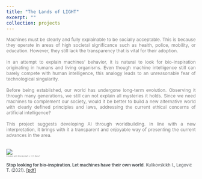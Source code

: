 ```yaml
---
title: "The Lands of LIGHT"
excerpt: ""
collection: projects
---
```


<div style ="text-align: justify;">
<span style ="color:gray; font-size:85%; ">
Machines must be clearly and fully explainable to be socially acceptable. This is because they operate in areas of high societal significance such as health, police, mobility, or education. However, they still lack the transparency that is vital for their adoption.<br><br>
In an attempt to explain machines’ behavior, it is natural to look for bio-inspiration originating in humans and living organisms. Even though machine intelligence still can barely compete with human intelligence, this analogy leads to an unreasonable fear of technological singularity.<br><br>
Before being established, our world has undergone long-term evolution. Observing it through many generations, we still can not explain all mysteries it holds. Since we need machines to complement our society, would it be better to build a new alternative world with clearly defined principles and laws, addressing the current ethical concerns of artificial intelligence?<br><br>
This project suggests developing AI through worldbuilding. In line with a new interpretation, it brings with it a transparent and enjoyable way of presenting the current advances in the area.<br><br>
</span>
</div>

<img src='/images/LIGHTS_lands.png'><br>
<span style ="color:gray; font-size:35%; ">
Created with Worderdraft v. 1.1.5 Beta 1

<span style ="font-size:80%; ">
<span style="color:#494e52">
<b>Stop looking for bio-inspiration. Let machines have their own world</b>.
Kulikovskikh I., Legović T. (2021). 
<span style="color:gray">
<a href="https://ilonakulikovskikh.github.io/files/kulikovskikh2021.pdf">[pdf]</a><br>



 <!--
developing machine learning projects through
building an artificial world
it complements the submission with new visualization tools, which improve clarity, content delivery,
and interactivity. The key point of worldbuilding is to encourage metaphorical thinking, which can
spark a better understanding of complex ideas by associating an unfamiliar idea with one that is
commonplace. This is one of the fastest ways to build practical intuition around machine learning,
addressing the transparency and explainability issues.
-->